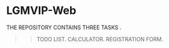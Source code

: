 # LGMVIP-Web

THE REPOSITORY CONTAINS THREE TASKS .

 >>TODO LIST.
 >>CALCULATOR.
 >>REGISTRATION FORM.
 
